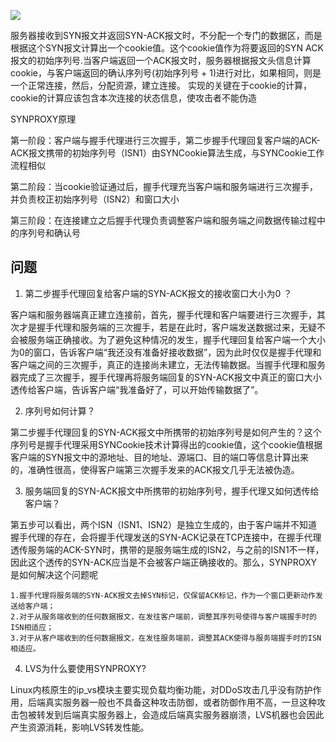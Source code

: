 
[](https://juejin.im/post/5c8765e65188257e1b351c44)

![](https://user-gold-cdn.xitu.io/2019/3/12/16970e60791a5c78?imageView2/0/w/1280/h/960/format/webp/ignore-error/1)

服务器接收到SYN报文并返回SYN-ACK报文时，不分配一个专门的数据区，而是根据这个SYN报文计算出一个cookie值。这个cookie值作为将要返回的SYN ACK报文的初始序列号.当客户端返回一个ACK报文时，服务器根据报文头信息计算cookie，与客户端返回的确认序列号(初始序列号 + 1)进行对比，如果相同，则是一个正常连接，然后，分配资源，建立连接。
实现的关键在于cookie的计算，cookie的计算应该包含本次连接的状态信息，使攻击者不能伪造


SYNPROXY原理

第一阶段：客户端与握手代理进行三次握手，第二步握手代理回复客户端的ACK-ACK报文携带的初始序列号（ISN1）由SYNCookie算法生成，与SYNCookie工作流程相似

第二阶段：当cookie验证通过后，握手代理充当客户端和服务端进行三次握手，并负责校正初始序列号（ISN2）和窗口大小

第三阶段：在连接建立之后握手代理负责调整客户端和服务端之间数据传输过程中的序列号和确认号



## 问题

1. 第二步握手代理回复给客户端的SYN-ACK报文的接收窗口大小为0 ？

客户端和服务器端真正建立连接前，首先，握手代理和客户端要进行三次握手，其次才是握手代理和服务端的三次握手，若是在此时，客户端发送数据过来，无疑不会被服务端正确接收。为了避免这种情况的发生，握手代理回复给客户端一个大小为0的窗口，告诉客户端“我还没有准备好接收数据”，因为此时仅仅是握手代理和客户端之间的三次握手，真正的连接尚未建立，无法传输数据。当握手代理和服务器完成了三次握手，握手代理再将服务端回复的SYN-ACK报文中真正的窗口大小透传给客户端，告诉客户端“我准备好了，可以开始传输数据了”。


2. 序列号如何计算？

第二步握手代理回复的SYN-ACK报文中所携带的初始序列号是如何产生的？这个序列号是握手代理采用SYNCookie技术计算得出的cookie值，这个cookie值根据客户端的SYN报文中的源地址、目的地址、源端口、目的端口等信息计算出来的，准确性很高，使得客户端第三次握手发来的ACK报文几乎无法被伪造。


3. 服务端回复的SYN-ACK报文中所携带的初始序列号，握手代理又如何透传给客户端？

第五步可以看出，两个ISN（ISN1、ISN2）是独立生成的，由于客户端并不知道握手代理的存在，会将握手代理发送的SYN-ACK记录在TCP连接中，在握手代理透传服务端的ACK-SYN时，携带的是服务端生成的ISN2，与之前的ISN1不一样，因此这个透传的SYN-ACK应当是不会被客户端正确接收的。那么，SYNPROXY是如何解决这个问题呢
```
1.握手代理将服务端的SYN-ACK报文去掉SYN标记，仅保留ACK标记，作为一个窗口更新动作发送给客户端；
2.对于从服务端收到的任何数据报文，在发往客户端前，调整其序列号使得与客户端握手时的ISN相适应；
3.对于从客户端收到的任何数据报文，在发往服务端前，调整其ACK使得与服务端握手时的ISN相适应。
```


4. LVS为什么要使用SYNPROXY?

Linux内核原生的ip_vs模块主要实现负载均衡功能，对DDoS攻击几乎没有防护作用，后端真实服务器一般也不具备这种攻击防御，或者防御作用不高，一旦这种攻击包被转发到后端真实服务器上，会造成后端真实服务器崩溃，LVS机器也会因此产生资源消耗，影响LVS转发性能。


